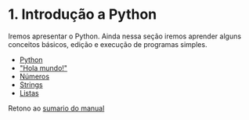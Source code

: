 # 1. Introdução a  Python
Iremos apresentar o Python. 
Ainda nessa seção iremos aprender alguns conceitos básicos, edição e execução de programas simples. 

* [Python](01_Python.md)
* ["Hola mundo!"](02_Hello_world.md)
* [Números](03_Numeros.md)
* [Strings](04_Strings.md)
* [Listas](05_Listas.md)

Retono ao [sumario do manual](/Notas/Conteudo.md)